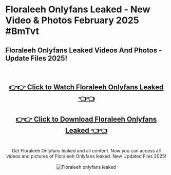 # Floraleeh Onlyfans Leaked - New Video & Photos February 2025 #BmTvt

<h2>Floraleeh Onlyfans Leaked Videos And Photos - Update Files 2025!</h2>
<br>
<div align="center">
<h2><a href="https://porncheck.live/?utm_source=floraleeh&utm_medium=git182&utm_content=newban" rel="nofollow">👉👉 Click to Watch Floraleeh Onlyfans Leaked 👈👈</a></h2>
<h2><a href="https://porncheck.live/?utm_source=floraleeh&utm_medium=git182&utm_content=newban" rel="nofollow">👉👉 Click to Download Floraleeh Onlyfans Leaked 👈👈</a></h2>
<br>
Get Floraleeh Onlyfans leaked and all content. Now you can access all videos and pictures of Floraleeh Onlyfans leaked. New Updated Files 2025!
<br>
<br>
<a href="https://porncheck.live/?utm_source=floraleeh&utm_medium=git182&utm_content=newban" rel="nofollow" data-target="animated-image.originalLink"><img src="https://i.ibb.co/bMWrY6b1/banner2.png" alt="Floraleeh onlyfans leaked" style="max-width: 100%; display: inline-block;" data-target="animated-image.originalImage"></a>
</div>
<br>

